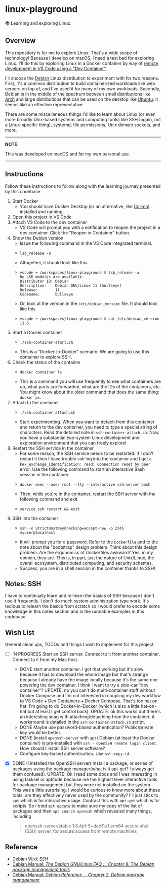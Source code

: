 # linux-playground

📚 Learning and exploring Linux.


## Overview

This repository is for me to explore Linux. That's a wide scope of technology! Because I develop on macOS, I need a test
bed for exploring Linux. I'll do this by exploring Linux in a Docker container by way of [remote development in VS Code
using a "Dev Container"](https://code.visualstudio.com/docs/remote/remote-overview).

I'll choose the [Debian](https://www.debian.org/) Linux distribution to experiment with for two reasons. First, it's a
common distribution to build containerized workloads like web servers on top of, and I've used it for many of my own
workloads. Secondly, Debian is in the middle of the spectrum between small distributions like [Arch](https://archlinux.org/)
and large distributions that can be used on the desktop like [Ubuntu](https://ubuntu.com/). It seems like an effective
representative.

There are some miscellaneous things I'd like to learn about Linux (or even more broadly Unix-based systems and computing
tools) like SSH (again, not a Linux-specific thing), systemd, file permissions, Unix domain sockets, and more.

---
**NOTE**:

This was developed on macOS and for my own personal use.

---


## Instructions

Follow these instructions to follow along with the learning journey presented by this codebase.

1. Start Docker
   * You should have Docker Desktop (or an alternative, like [Colima](https://github.com/abiosoft/colima)) installed and
     running.
2. Open this project in VS Code
3. Attach VS Code to the dev container
   * VS Code will prompt you with a notification to reopen the project in a dev container. Click the "Reopen in Container"
     button.
4. Show the Debian version
   * Issue the following command in the VS Code integrated terminal.
   * ```shell
     lsb_release -a
     ```
   * Altogether, it should look like this.
   * ```text
     vscode ➜ /workspaces/linux-playground $ lsb_release -a
     No LSB modules are available.
     Distributor ID: Debian
     Description:    Debian GNU/Linux 11 (bullseye)
     Release:        11
     Codename:       bullseye
     ```
   * Or, look at the version in the `/etc/debian_version` file. It should look like this.
   * ```text
     vscode ➜ /workspaces/linux-playground $ cat /etc/debian_version 
     11.6
     ```
5. Start a Docker container
   * ```shell
     ./ssh-container-start.sh
     ```
   * This is a "Docker-in-Docker" scenario. We are going to use this container to explore SSH.
6. Check the status of the container
   * ```shell
     docker container ls
     ```   
   * This is a command you will use frequently to see what containers are up, what ports are forwarded, what are the IDs
     of the containers, etc. You might know about the older command that does the same thing: `docker ps`.
7. Attach to the container
   * ```shell
     ./ssh-container-attach.sh
     ```
   * Start experimenting. When you want to detach from this container and return to the dev container, you need to type
     a special string of characters. Read the detailed note in `ssh-container-attach.sh`. Now, you have a substantial
     two-system Linux development and exploration environment that you can freely explore!
8. Restart the SSH service in the container
   * For some reason, the SSH service needs to be restarted. If I don't restart it then I have trouble ssh'ing into the
     container and I get a `kex_exchange_identification: read: Connection reset by peer` error. Use the following
     command to start an interactive Bash session in the container.
   * ```shell
     docker exec --user root --tty --interactive ssh-server bash
     ```
   * Then, while you're in the container, restart the SSH server with the following command and exit.
   * ```shell
     service ssh restart && exit
     ```
9. SSH into the container
   * ```shell
     ssh -o StrictHostKeyChecking=accept-new -p 2345 myuser@localhost
     ```
   * It will prompt you for a password. Refer to the `Dockerfile` and to the note about the "bootstrap" design problem.
     Think about this design problem. Are the ergonomics of Dockerfiles awkward? Yes, in my opinion, they are. This is,
     in part, just the nature of Unix/Linux, the overall ecosystem, distributed computing, and security schemes.
   * Success, you are in a shell session in the container thanks to SSH!


## Notes: SSH

I have to continually learn and re-learn the basics of SSH because I don't use it frequently. I don't do much system
administration type work. It's tedious to relearn the basics from scratch so I would prefer to encode some knowledge in
this notes section and in the runnable examples in this codebase.


## Wish List

General clean ups, TODOs and things I wish to implement for this project:

* [ ] IN PROGRESS Start an SSH server. Connect to it from another container. Connect to it from my Mac host.
  * DONE start another container. I got that working but it's slow because it has to download the whole image but
    that's strange because I already have the image locally because it's the same one powering the dev container. I think
    I want to try a side-car "dev container"? UPDATE: no you can't do multi-container stuff without Docker Compose and I'm
    not interested in coupling my dev workflow to VS Code + Dev Containers + Docker Compose. That's too hat on hat. I'm
    going to do Docker-in-Docker (which is also a little hat-on-hat but at least I get control back). UPDATE: ok this works
    but there's an interesting snag with attaching/detaching from the container. A workaround is detailed in the `ssh-container-attach.sh`
    script.
  * DONE Maybe use password-based authentication? Public/private key would be better.
  * DONE (install `openssh-server` with `apt`) Debian (at least the Docker container) is pre-installed with `ssh - OpenSSH remote login client`. How should I install
    SSH server software?  
  * Configure key-based authentication. Use `ssh-copy-id`.
* [x] DONE (I installed the OpenSSH server) Install a package, or series of packages using the package manager(what is it apt-get? I always get them
  confused). UPDATE: Ok I read some docs and I was interesting in using tasksel or aptitude because are the highest level
  interactive tools for package management but they were not installed on the system. This was a little surprising. I would
  be curious to know more about these tools; are they effectively never used by the community? I'll just stick to `apt`
  which is for interactive usage. Contrast this with `apt-get` which is for scripts. So I tried `apt update` to make sure
  my copy of the list of packages and then `apt search openssh` which revealed many things, including

  > openssh-server/stable 1:8.4p1-5+deb11u1 arm64
  secure shell (SSH) server, for secure access from remote machines


## Reference

* [Debian Wiki: *SSH*](https://wiki.debian.org/SSH)
* [Debian Manual: *The Debian GNU/Linux FAQ* ... *Chapter 8. The Debian package management tools*](https://www.debian.org/doc/manuals/debian-faq/pkgtools.en.html)
* [Debian Manual: *Debian Reference* ... *Chapter 2. Debian package management*](https://www.debian.org/doc/manuals/debian-reference/ch02.en.html)
